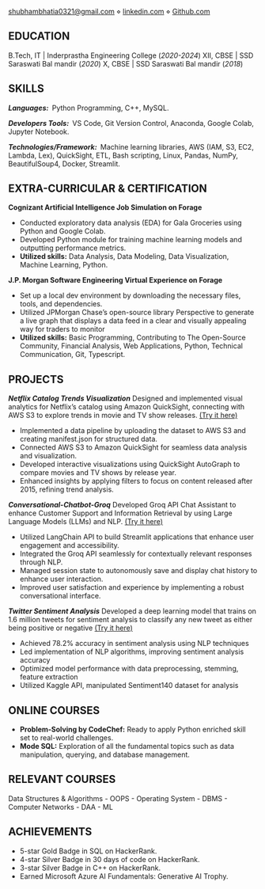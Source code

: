 [shubhambhatia0321@gmail.com](shubhambhatia2103@gmail.com) ⋄ [linkedin.com](https://www.linkedin.com/in/shubhambhatia2103/) ⋄ [Github.com](https://github.com/shubhambhatia2103)



## EDUCATION

B.Tech, IT | Inderprastha Engineering College (_2020-2024_)
XII, CBSE | SSD Saraswati Bal mandir (_2020_)
X, CBSE | SSD Saraswati Bal mandir (_2018_)

## SKILLS

***Languages:***&ensp;Python Programming, C++, MySQL.

***Developers Tools:***&ensp;VS Code, Git Version Control, Anaconda, Google Colab, Jupyter Notebook.

***Technologies/Framework:***&ensp;Machine learning libraries, AWS (IAM, S3, EC2, Lambda, Lex), QuickSight, ETL, Bash scripting, Linux,  Pandas, NumPy, BeautifulSoup4, Docker, Streamlit.

## EXTRA-CURRICULAR & CERTIFICATION

**Cognizant Artificial Intelligence Job Simulation on Forage**

- Conducted exploratory data analysis (EDA) for Gala Groceries using Python and Google Colab.
- Developed Python module for training machine learning models and outputting performance metrics.
- **Utilized skills:** Data Analysis, Data Modeling, Data Visualization, Machine Learning, Python.

**J.P. Morgan Software Engineering Virtual Experience on Forage**

- Set up a local dev environment by downloading the necessary files, tools, and dependencies.
- Utilized JPMorgan Chase’s open-source library Perspective to generate a live graph that displays a data feed in a clear and visually appealing way for traders to monitor
- **Utilized skills:** Basic Programming, Contributing to The Open-Source Community, Financial Analysis, Web Applications, Python, Technical Communication, Git, Typescript.


## PROJECTS

***Netflix Catalog Trends Visualization*** Designed and implemented visual analytics for Netflix’s catalog using Amazon QuickSight, connecting with AWS S3 to explore trends in movie and TV show releases. [(Try it here)](https://github.com/shubhambhatia2103/Visualize-data-with-AWS-QuickSight)
- Implemented a data pipeline by uploading the dataset to AWS S3 and creating manifest.json for structured data.
- Connected AWS S3 to Amazon QuickSight for seamless data analysis and visualization.
- Developed interactive visualizations using QuickSight AutoGraph to compare movies and TV shows by release year.
- Enhanced insights by applying filters to focus on content released after 2015, refining trend analysis.

***Conversational-Chatbot-Groq*** Developed Groq API Chat Assistant to enhance Customer Support and Information Retrieval by using Large Language Models (LLMs) and NLP. [(Try it here)](https://github.com/shubhambhatia2103/conversational-chatbot-groq)
- Utilized LangChain API to build Streamlit applications that enhance user engagement and accessibility.
- Integrated the Groq API seamlessly for contextually relevant responses through NLP.
- Managed session state to autonomously save and display chat history to enhance user interaction.
- Improved user satisfaction and experience by implementing a robust conversational interface.

***Twitter Sentiment Analysis*** Developed a deep learning model that trains on 1.6 million tweets for sentiment analysis to classify any new tweet as either being positive or negative [(Try it here)](https://github.com/shubhambhatia2103/Twitter-Sentiment-Analysis)
- Achieved 78.2% accuracy in sentiment analysis using NLP techniques
- Led implementation of NLP algorithms, improving sentiment analysis accuracy
- Optimized model performance with data preprocessing, stemming, feature extraction
- Utilized Kaggle API, manipulated Sentiment140 dataset for analysis

## ONLINE COURSES

- **Problem-Solving by CodeChef:** Ready to apply Python enriched skill set to real-world challenges.
- **Mode SQL:** Exploration of all the fundamental topics such as data manipulation, querying, and database management.


## RELEVANT COURSES

Data Structures & Algorithms - OOPS - Operating System - DBMS - Computer Networks - DAA - ML


## ACHIEVEMENTS

- 5-star Gold Badge in SQL on HackerRank.
- 4-star Silver Badge in 30 days of code on HackerRank.
- 3-star Silver Badge in C++ on HackerRank.
- Earned Microsoft Azure AI Fundamentals: Generative AI Trophy.



